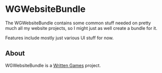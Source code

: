 WGWebsiteBundle
===============

The WGWebsiteBundle contains some common stuff needed on pretty much
all my website projects, so I might just as well create a bundle for it.

Features include mostly just various UI stuff for now.

About
-----

WGWebsiteBundle is a [Written Games](http://www.writtengames.com) project.